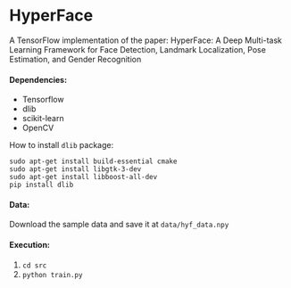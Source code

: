 # HyperFace
A TensorFlow implementation of the paper:  HyperFace: A Deep Multi-task Learning Framework for Face Detection, Landmark Localization, Pose Estimation, and Gender Recognition

#### Dependencies:
* Tensorflow
* dlib
* scikit-learn
* OpenCV

How to install `dlib` package:
```
sudo apt-get install build-essential cmake
sudo apt-get install libgtk-3-dev
sudo apt-get install libboost-all-dev
pip install dlib
```

#### Data:
Download the sample data and save it at `data/hyf_data.npy`

#### Execution:
1. `cd src`
2. `python train.py`